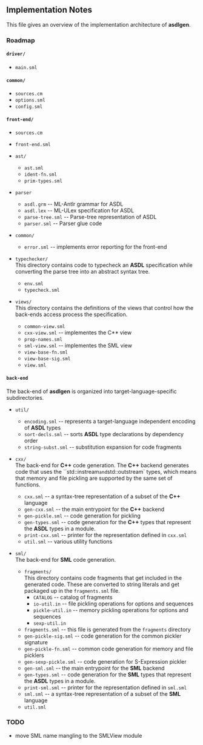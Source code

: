 ## Implementation Notes

This file gives an overview of the implementation architecture of **asdlgen**.

### Roadmap

#### `driver/`
* `main.sml`

#### `common/`
* `sources.cm`
* `options.sml`
* `config.sml`

#### `front-end/`

* `sources.cm`

* `front-end.sml`

* `ast/`
     - `ast.sml`
     - `ident-fn.sml`
     - `prim-types.sml`

* `parser`
     - `asdl.grm` -- ML-Antlr grammar for ASDL
     - `asdl.lex` -- ML-ULex specification for ASDL
     - `parse-tree.sml` -- Parse-tree representation of ASDL
     - `parser.sml` -- Parser glue code

* `common/`
     - `error.sml` -- implements error reporting for the front-end

* `typechecker/` <br/>
  This directory contains code to typecheck an **ASDL** specification
  while converting the parse tree into an abstract syntax tree.
     - `env.sml`
     - `typecheck.sml`

* `views/` <br/>
  This directory contains the  definitions of the views that control
  how the back-ends access process the specification.
     - `common-view.sml`
     - `cxx-view.sml` -- implementes the C** view
     - `prop-names.sml`
     - `sml-view.sml` -- implementes the SML view
     - `view-base-fn.sml`
     - `view-base-sig.sml`
     - `view.sml`

#### `back-end` <br/>
The back-end of **asdlgen** is organized into target-language-specific
subdirectories.

* `util/`
    - `encoding.sml` -- represents a target-language independent encoding of
       **ASDL** types
    - `sort-decls.sml` -- sorts **ASDL** type declarations by dependency
       order
    - `string-subst.sml` -- substitution expansion for code fragments

* `cxx/` <br/>
  The back-end for **C++** code generation.  The **C++** backend generates code
  that uses the ``std::instream` and `std::outstream` types, which means that
  memory and file pickling are supported by the same set of functions.
    - `cxx.sml` -- a syntax-tree representation of a subset of the **C++** language
    - `gen-cxx.sml` -- the main entrypoint for the **C++** backend
    - `gen-pickle.sml` -- code generation for pickling
    - `gen-types.sml` -- code generation for the **C++** types that represent
      the **ASDL** types in a module.
    - `print-cxx.sml` -- printer for the representation defined in `cxx.sml`
    - `util.sml` -- various utility functions

* `sml/` <br/>
  The back-end for **SML** code generation.
    - `fragments/` <br/>
       This directory contains code fragments that get included in the generated
       code.  These are converted to string literals and get packaged up in the
       `fragments.sml` file.
       + `CATALOG` -- catalog of fragments
       + `io-util.in` -- file pickling operations for options and sequences
       + `pickle-util.in` -- memory pickling operations for options and sequences
       + `sexp-util.in`
    - `fragments.sml` -- this file is generated from the `fragments` directory
    - `gen-pickle-sig.sml` -- code generation for the common pickler signature
    - `gen-pickle-fn.sml` -- common code generation for memory and file picklers
    - `gen-sexp-pickle.sml` -- code generation for S-Expression pickler
    - `gen-sml.sml` -- the main entrypoint for the **SML** backend
    - `gen-types.sml` -- code generation for the **SML** types that represent
      the **ASDL** types in a module.
    - `print-sml.sml` -- printer for the representation defined in `sml.sml`
    - `sml.sml` -- a syntax-tree representation of a subset of the **SML** language
    - `util.sml`

### TODO

  * move SML name mangling to the SMLView module

